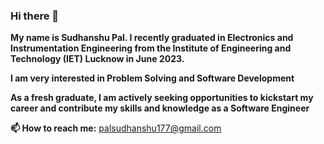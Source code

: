 ### Hi there 👋

**My name is Sudhanshu Pal. I recently graduated in Electronics and Instrumentation Engineering from the Institute of Engineering and Technology (IET) Lucknow in June 2023.**

**I am very interested in Problem Solving and Software Development**

**As a fresh graduate, I am actively seeking opportunities to kickstart my career and contribute my skills and knowledge as a Software Engineer**

**📫 How to reach me:** palsudhanshu177@gmail.com
<!--
**sudhanshu27/sudhanshu27** is a ✨ _special_ ✨ repository because its `README.md` (this file) appears on your GitHub profile.

Here are some ideas to get you started:

- 🔭 I’m currently working on ...
- 🌱 I’m currently learning ...
- 👯 I’m looking to collaborate on ...
- 🤔 I’m looking for help with ...
- 💬 Ask me about ...
- 📫 How to reach me: ...
- 😄 Pronouns: ...
- ⚡ Fun fact: ...
-->
